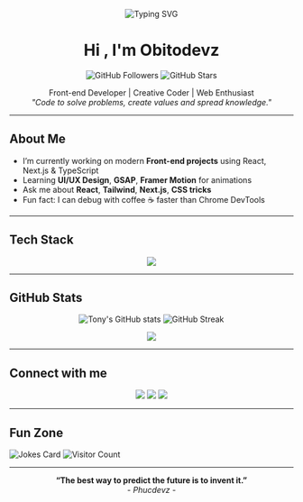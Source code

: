 <p align="center">
  <img src="https://readme-typing-svg.demolab.com/?lines=Welcome+to+phucdevz's+GitHub!;Coding+with+passion+%F0%9F%94%A5;Let%E2%80%99s+build+something+amazing!" alt="Typing SVG" />
</p>

<h1 align="center">Hi , I'm Obitodevz</h1>
<p align="center">
  <img src="https://img.shields.io/github/followers/phucdevz?label=Follow&style=social" alt="GitHub Followers"/>
  <img src="https://img.shields.io/github/stars/phucdevz?style=social" alt="GitHub Stars"/>
</p>

<p align="center">
  Front-end Developer | Creative Coder | Web Enthusiast <br/>
  <em>"Code to solve problems, create values and spread knowledge."</em>
</p>

---

## About Me
- I’m currently working on modern **Front-end projects** using React, Next.js & TypeScript  
- Learning **UI/UX Design**, **GSAP**, **Framer Motion** for animations  
- Ask me about **React**, **Tailwind**, **Next.js**, **CSS tricks**  
- Fun fact: I can debug with coffee ☕ faster than Chrome DevTools

---

## Tech Stack
<p align="center">
  <img src="https://skillicons.dev/icons?i=html,css,js,ts,react,nextjs,tailwind,git,github,vscode,figma" />
</p>

---

## GitHub Stats
<p align="center">
  <img src="https://github-readme-stats.vercel.app/api?username=obitodevz&show_icons=true&theme=radical" alt="Tony's GitHub stats" />
  <img src="https://github-readme-streak-stats.herokuapp.com/?user=obitodevz&theme=radical" alt="GitHub Streak" />
</p>

<p align="center">
  <img src="https://github-readme-stats.vercel.app/api/top-langs/?username=obitodevz&layout=compact&theme=radical" />
</p>

---

## Connect with me
<p align="center">
  <a href="https://www.linkedin.com/in/" target="_blank"><img src="https://img.shields.io/badge/LinkedIn-0077B5?logo=linkedin&style=for-the-badge"></a>
  <a href="https://twitter.com/" target="_blank"><img src="https://img.shields.io/badge/Twitter-1DA1F2?logo=twitter&style=for-the-badge"></a>
  <a href="https://obitodevz.vercel.app" target="_blank"><img src="https://img.shields.io/badge/Portfolio-%23000000.svg?style=for-the-badge&logo=firefox&logoColor=white"></a>
</p>

---

## Fun Zone

![Jokes Card](https://readme-jokes.vercel.app/api?hideBorder&bgColor=%230D1117&textColor=%23fff)
![Visitor Count](https://komarev.com/ghpvc/?username=phucdevz&color=blue)

---

<p align="center">
  <b>“The best way to predict the future is to invent it.”</b> <br>
  <em>- Phucdevz -</em>
</p>



